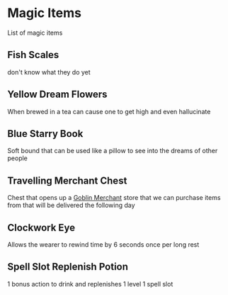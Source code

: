# Magic Items
List of magic items

## Fish Scales
don't know what they do yet

## Yellow Dream Flowers
When brewed in a tea can cause one to get high and even hallucinate

## Blue Starry Book
Soft bound that can be used like a pillow to see into the dreams of other people

## Travelling Merchant Chest
Chest that opens up a [Goblin Merchant](./Characters/Goblin%20Merchant.md) store that we can purchase items from that will be delivered the following day

## Clockwork Eye
Allows the wearer to rewind time by 6 seconds once per long rest

## Spell Slot Replenish Potion
1 bonus action to drink and replenishes 1 level 1 spell slot